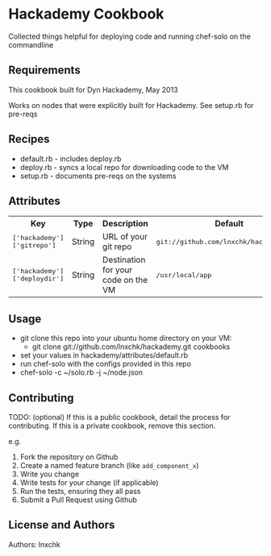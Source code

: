 Hackademy Cookbook
===============
Collected things helpful for deploying code and running
chef-solo on the commandline


Requirements
------------
This cookbook built for Dyn Hackademy, May 2013

Works on nodes that were explicitly built for Hackademy.
See setup.rb for pre-reqs


Recipes
-------

* default.rb - includes deploy.rb
* deploy.rb - syncs a local repo for downloading code to the VM
* setup.rb - documents pre-reqs on the systems

Attributes
----------


<table>
  <tr>
    <th>Key</th>
    <th>Type</th>
    <th>Description</th>
    <th>Default</th>
  </tr>
  <tr>
    <td><tt>['hackademy']['gitrepo']</tt></td>
    <td>String</td>
    <td>URL of your git repo</td>
    <td><tt>git://github.com/lnxchk/hackademy.git</tt></td>
  </tr>
  <tr>
    <td><tt>['hackademy']['deploydir']</tt></td>
    <td>String</td>
    <td>Destination for your code on the VM</td>
    <td><tt>/usr/local/app</tt></td>
  </tr>
</table>

Usage
-----

* git clone this repo into your ubuntu home directory on your VM: 
    - git clone git://github.com/lnxchk/hackademy.git cookbooks
* set your values in hackademy/attributes/default.rb
* run chef-solo with the configs provided in this repo
* chef-solo -c ~/solo.rb -j ~/node.json

Contributing
------------
TODO: (optional) If this is a public cookbook, detail the process for contributing. If this is a private cookbook, remove this section.

e.g.
1. Fork the repository on Github
2. Create a named feature branch (like `add_component_x`)
3. Write you change
4. Write tests for your change (if applicable)
5. Run the tests, ensuring they all pass
6. Submit a Pull Request using Github

License and Authors
-------------------
Authors: lnxchk

